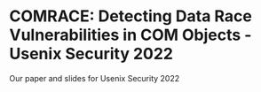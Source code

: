 # COMRACE: Detecting Data Race Vulnerabilities in COM Objects - Usenix Security 2022



Our paper and slides for Usenix Security 2022
